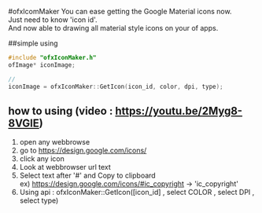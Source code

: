 #ofxIcomMaker
You can ease getting the Google Material icons now. <br />
Just need to know 'icon id'.<br />
And now able to drawing all material style icons on your of apps.<br />


##simple using
```c++
#include "ofxIconMaker.h"
ofImage* iconImage;

//
iconImage = ofxIconMaker::GetIcon(icon_id, color, dpi, type);
```

## how to using (video : https://youtu.be/2Myg8-8VGlE)



1) open any webbrowse<br />
2) go to https://design.google.com/icons/<br />
3) click any icon<br />
4) Look at webbrowser url text<br />
5) Select text after '#' and Copy to clipboard<br />
     ex) https://design.google.com/icons/#ic_copyright -> 'ic_copyright'<br />
6) Using api : ofxIconMaker::GetIcon([icon_id] , select COLOR , select DPI , select type)<br />




